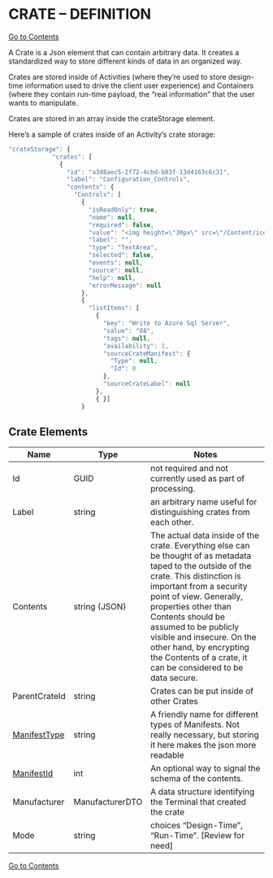 # CRATE – DEFINITION

[Go to Contents](https://github.com/Fr8org/Fr8Core/blob/master/Docs/Home.md)  

A Crate is a Json element that can contain arbitrary data.  It creates a standardized way to store different kinds of data in an organized way.

Crates are stored inside of Activities (where they’re used to store design-time information used to drive the client user experience) and Containers (where they contain run-time payload, the “real information” that the user wants to manipulate.

Crates are stored in an array inside the crateStorage element.

Here’s a sample of crates inside of an Activity’s crate storage:

```javascript
"crateStorage": {
            "crates": [
              {
                "id": "a3d8aec5-2f72-4cbd-b83f-13d4163c6c31",
                "label": "Configuration_Controls",
                "contents": {
                  "Controls": [
                    {
                      "isReadOnly": true,
                      "name": null,
                      "required": false,
                      "value": "<img height=\"30px\" src=\"/Content/icons/web_services/DocuSign-Logo.png\"><p>You will be asked to select a DocuSign Template.</p><p>Each time a related DocuSign Envelope is completed, we'll extract the data for you.</p>",
                      "label": "",
                      "type": "TextArea",
                      "selected": false,
                      "events": null,
                      "source": null,
                      "help": null,
                      "errorMessage": null
                    },
                    {
                      "listItems": [
                        {
                          "key": "Write to Azure Sql Server",
                          "value": "88",
                          "tags": null,
                          "availability": 1,
                          "sourceCrateManifest": {
                            "Type": null,
                            "Id": 0
                          },
                          "sourceCrateLabel": null
                        },
                        { }]
                    }
 ```

## Crate Elements

Name |	Type |	Notes   
---|---|---
Id |	GUID |	not required and not currently used as part of processing.   
Label |	string |	an arbitrary name useful for distinguishing crates from each other.   
Contents |	string (JSON) |	The actual data inside of the crate. Everything else can be thought of as metadata taped to the outside of the crate. This distinction is important from a security point of view. Generally, properties other than Contents should be assumed to be publicly visible and insecure. On the other hand, by encrypting the Contents of a crate, it can be considered to be data secure.   
ParentCrateId |	string |	Crates can be put inside of other Crates   
[ManifestType](https://github.com/Fr8org/Fr8Core/blob/master/ForDevelopers/Objects/CratesManifest.md)  |	string |	A friendly name for different types of Manifests. Not really necessary, but storing it here makes the json more readable   
[ManifestId](https://github.com/Fr8org/Fr8Core/blob/master/ForDevelopers/Objects/CratesManifest.md)  |	int |	An optional way to signal the schema of the contents.   
Manufacturer |	ManufacturerDTO |	A data structure identifying the Terminal that created the crate   
Mode |	string |	choices “Design-Time”, “Run-Time”. [Review for need]   
 
 [Go to Contents](https://github.com/Fr8org/Fr8Core/blob/master/Docs/Home.md)  
